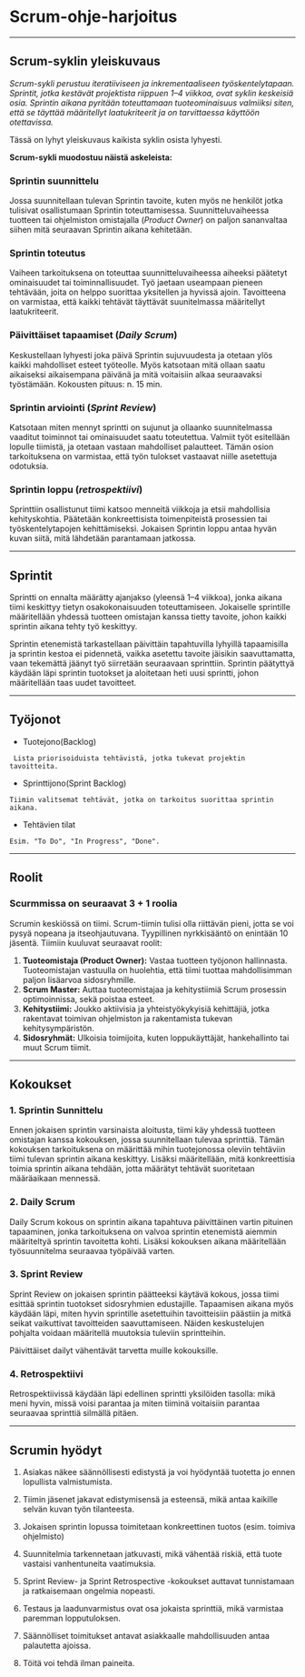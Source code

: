 # Scrum-ohje-harjoitus
***
## Scrum-syklin yleiskuvaus
*Scrum-sykli perustuu iteratiiviseen ja inkrementaaliseen työskentelytapaan. Sprintit, jotka kestävät projektista riippuen 1–4 viikkoa, ovat syklin keskeisiä osia. Sprintin aikana pyritään toteuttamaan tuoteominaisuus valmiiksi siten, että se täyttää määritellyt laatukriteerit ja on tarvittaessa käyttöön otettavissa.*

Tässä on lyhyt yleiskuvaus kaikista syklin osista lyhyesti.

**Scrum-sykli muodostuu näistä askeleista:**

### Sprintin suunnittelu
Jossa suunnitellaan tulevan Sprintin tavoite, kuten myös ne henkilöt jotka tulisivat osallistumaan Sprintin toteuttamisessa.
Suunnitteluvaiheessa tuotteen tai ohjelmiston omistajalla (*Product Owner*) on paljon sananvaltaa siihen mitä seuraavan Sprintin aikana kehitetään.

### Sprintin toteutus
Vaiheen tarkoituksena on toteuttaa suunnitteluvaiheessa aiheeksi päätetyt ominaisuudet tai toiminnallisuudet. Työ jaetaan useampaan pieneen tehtävään, joita on helppo suorittaa yksitellen ja hyvissä ajoin. Tavoitteena on varmistaa, että kaikki tehtävät täyttävät suunitelmassa määritellyt laatukriteerit.

### Päivittäiset tapaamiset (*Daily Scrum*)
Keskustellaan lyhyesti joka päivä Sprintin sujuvuudesta ja otetaan ylös kaikki mahdolliset esteet työteolle. Myös katsotaan mitä ollaan saatu aikaiseksi aikaisempana päivänä ja mitä voitaisiin alkaa seuraavaksi työstämään. 
Kokousten pituus: n. 15 min.

### Sprintin arviointi (*Sprint Review*)
Katsotaan miten mennyt sprintti on sujunut ja ollaanko suunnitelmassa vaaditut toiminnot tai ominaisuudet saatu toteutettua.
Valmiit työt esitellään lopulle tiimistä, ja otetaan vastaan mahdolliset palautteet. Tämän osion tarkoituksena on varmistaa, että työn tulokset vastaavat niille asetettuja odotuksia.

### Sprintin loppu (*retrospektiivi*)
Sprinttiin osallistunut tiimi katsoo menneitä viikkoja ja etsii mahdollisia kehityskohtia. Päätetään konkreettisista toimenpiteistä prosessien tai työskentelytapojen kehittämiseksi. Jokaisen Sprintin loppu antaa hyvän kuvan siitä, mitä lähdetään parantamaan jatkossa.

***
## Sprintit
Sprintti on ennalta määrätty ajanjakso (yleensä 1–4 viikkoa), jonka aikana tiimi keskittyy tietyn osakokonaisuuden toteuttamiseen.
Jokaiselle sprintille määritellään yhdessä tuotteen omistajan kanssa tietty tavoite, johon kaikki sprintin aikana tehty työ keskittyy.


Sprintin etenemistä tarkastellaan päivittäin tapahtuvilla lyhyillä tapaamisilla ja
sprintin kestoa ei pidennetä, vaikka asetettu tavoite jäisikin saavuttamatta, vaan tekemättä jäänyt työ siirretään
seuraavaan sprinttiin. Sprintin päätyttyä käydään läpi sprintin tuotokset ja aloitetaan heti uusi sprintti, johon määritellään taas uudet tavoitteet.
***
## Työjonot
 - Tuotejono(Backlog)
```
 Lista priorisoiduista tehtävistä, jotka tukevat projektin tavoitteita.
```
 - Sprinttijono(Sprint Backlog)
```
Tiimin valitsemat tehtävät, jotka on tarkoitus suorittaa sprintin aikana.
```
 - Tehtävien tilat
```
Esim. "To Do", "In Progress", "Done".
```
***
## Roolit
### Scurmmissa on seuraavat 3 + 1 roolia

Scrumin keskiössä on tiimi. Scrum-tiimin tulisi olla riittävän pieni, jotta se voi pysyä nopeana ja itseohjautuvana. Tyypillinen nyrkkisääntö on enintään 10 jäsentä. Tiimiin kuuluvat seuraavat roolit:

1. **Tuoteomistaja (Product Owner):** Vastaa tuotteen työjonon hallinnasta. Tuoteomistajan vastuulla on huolehtia, että tiimi tuottaa mahdollisimman paljon lisäarvoa sidosryhmille.
2. **Scrum Master:** Auttaa tuoteomistajaa ja kehitystiimiä Scrum prosessin optimoinnissa, sekä poistaa esteet.
3. **Kehitystiimi:** Joukko aktiivisia ja yhteistyökykyisiä kehittäjiä, jotka rakentavat toimivan ohjelmiston ja rakentamista tukevan kehitysympäristön.
4. **Sidosryhmät:** Ulkoisia toimijoita, kuten loppukäyttäjät, hankehallinto tai muut Scrum tiimit.
***
## Kokoukset

### 1. Sprintin Sunnittelu

Ennen jokaisen sprintin varsinaista aloitusta, tiimi käy yhdessä tuotteen omistajan kanssa kokouksen, jossa 
suunnitellaan tulevaa sprinttiä. Tämän kokouksen tarkoituksena on määrittää mihin tuotejonossa oleviin tehtäviin tiimi tulevan sprintin aikana keskittyy.
Lisäksi määritellään, mitä konkreettisia toimia sprintin aikana tehdään, jotta määrätyt tehtävät suoritetaan määräaikaan mennessä.

### 2. Daily Scrum

Daily Scrum kokous on sprintin aikana tapahtuva päivittäinen vartin pituinen tapaaminen, 
jonka tarkoituksena on valvoa sprintin etenemistä aiemmin määriteltyä sprintin tavoitetta kohti.
Lisäksi kokouksen aikana määritellään työsuunnitelma seuraavaa työpäivää varten.


### 3. Sprint Review

Sprint Review on jokaisen sprintin päätteeksi käytävä kokous,
jossa tiimi esittää sprintin tuotokset sidosryhmien edustajille.
Tapaamisen aikana myös käydään läpi, miten hyvin sprintille asetettuihin tavoitteisiin päästiin
ja mitkä seikat vaikuttivat tavoitteiden saavuttamiseen.
Näiden keskustelujen pohjalta voidaan määritellä muutoksia tuleviin sprintteihin.

Päivittäiset dailyt vähentävät tarvetta muille kokouksille.

### 4. Retrospektiivi

Retrospektiivissä käydään läpi edellinen sprintti yksilöiden tasolla: mikä meni hyvin, missä voisi parantaa ja miten tiiminä voitaisiin parantaa seuraavaa sprinttiä silmällä pitäen.
***
## Scrumin hyödyt
1. Asiakas näkee säännöllisesti edistystä ja voi hyödyntää tuotetta jo ennen lopullista valmistumista.

2. Tiimin jäsenet jakavat edistymisensä ja esteensä, mikä antaa kaikille selvän kuvan työn tilanteesta.
3. Jokaisen sprintin lopussa toimitetaan konkreettinen tuotos (esim. toimiva ohjelmisto)
4. Suunnitelmia tarkennetaan jatkuvasti, mikä vähentää riskiä, että tuote vastaisi vanhentuneita vaatimuksia.
5. Sprint Review- ja Sprint Retrospective -kokoukset auttavat tunnistamaan ja ratkaisemaan ongelmia nopeasti.
6. Testaus ja laadunvarmistus ovat osa jokaista sprinttiä, mikä varmistaa paremman lopputuloksen.
7. Säännölliset toimitukset antavat asiakkaalle mahdollisuuden antaa palautetta ajoissa.
8. Töitä voi tehdä ilman paineita.
